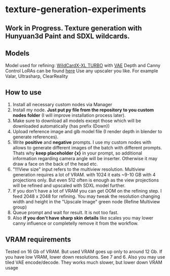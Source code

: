 # texture-generation-experiments

## Work in Progress. Texture generation with Hunyuan3d Paint and SDXL wildcards.

## Models 
Model used for refining: [WildCardX-XL TURBO](https://civitai.com/models/293331/wildcardx-xl-turbo) with [VAE](https://civitai.com/models/296576/sdxl-vae)
Depth and Canny Control LoRAs can be found [here](https://huggingface.co/stabilityai/control-lora/tree/main)
Use any upscaler you like. For example Valar, Ultrasharp, ClearReality

## How to use
1. Install all necessary custom nodes via Manager
2. Install my node. **Just put py file from the repository to you custom nodes folder** (I will improve installation process later).
3. Make sure to download all models except those which will be downloaded automatically (has prefix (Down))
4. Upload reference image and glb model file (I render depth in blender to generate references).
5. Write **positive** and **negative** prompts. I use my custom nodes with allows to generate different images of the batch with different prompts. Thats why **keep placeholder {x}** in your prompt, so additional information regarding camera angle will be inserter. Otherwise it may draw a face on the back of the head etc.
6. "!!!View size" input refers to the multiview resolution. Multiview generation requires a lot of VRAM. with 1024 it eats ~9-10 GB with 4 projections only. But even 512 often is enough as the view projections will be refined and upscaled with SDXL model further.
7. If you don't have a lot of VRAM you can get OOM on the refining step. I feed 2048 x 2048 for refining. You may tweak the resolution changing width and height in the "Upscale Image" green node (Refine Multiview group)
8. Queue prompt and wait for result. It is not too fast.
9. Also **if you don't have sharp skin details** like scales you may lower canny influence or completelly remove it from the workflow.

## VRAM requirements
Tested on 16 Gb of VRAM. But used VRAM goes up only to around 12 Gb. If you have low VRAM, lower down resolutions. See 7 and 6. Also you may use tiled VAE encode/decode. They works much slower, but lower down VRAM usage

